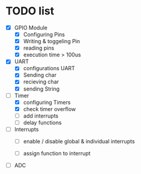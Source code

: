 # TODO list

- [X] GPIO Module
    - [X] Configuring Pins
    - [X] Writing & toggeling Pin
    - [X] reading pins
    - [X] execution time > 100us

- [X] UART
    - [X] configurations UART
    - [X] Sending char
    - [X] recieving char
    - [X] sending String

- [ ] Timer
    - [X] configuring Timers
    - [X] check timer overflow
    - [ ] add interrupts
    - [ ] delay functions

- [ ] Interrupts
    - [ ] enable / disable global & individual interrupts
    - [ ] assign function to interrupt

    
- [ ] ADC